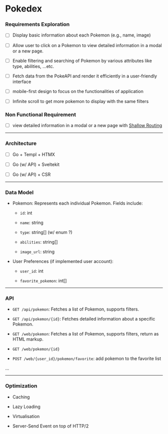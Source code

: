 # Pokedex

### Requirements Exploration

- [ ] Display basic information about each Pokemon (e.g., name, image)

- [ ] Allow user to click on a Pokemon to view detailed information in a modal or a new page.

- [ ] Enable filtering and searching of Pokemon by various attributes like type, abilities, …etc.

- [ ] Fetch data from the PokeAPI and render it efficiently in a user-friendly interface

- [ ] mobile-first design to focus on the functionalities of application

- [ ] Infinite scroll to get more pokemon to display with the same filters

### Non Functional Requirement

- [ ] view detailed information in a modal or a new page with [Shallow Routing](https://kit.svelte.dev/docs/shallow-routing)

---

### Architecture

- [ ] Go + Templ + HTMX

- [ ] Go (w/ API) + Sveltekit

- [ ] Go (w/ API) + CSR

---

### Data Model

- Pokemon: Represents each individual Pokemon. Fields include:

  - `id`: int

  - `name`: string

  - `type`: string[] (w/ enum ?)

  - `abilities`: string[]

  - `image_url`: string

- User Preferences (if implemented user account):

  - `user_id`: int

  - `favorite_pokemon`: int[]

---

### API

- `GET /api/pokemon`: Fetches a list of Pokemon, supports filters.

- `GET /api/pokemon/{id}`: Fetches detailed information about a specific Pokemon.

- `GET /web/pokemon`: Fetches a list of Pokemon, supports filters, return as HTML markup.

- `GET /web/pokemon/{id}`

- `POST /web/{user_id}/pokemon/favorite`: add pokemon to the favorite list

…

---

### Optimization

- Caching

- Lazy Loading

- Virtualisation

- Server-Send Event on top of HTTP/2

